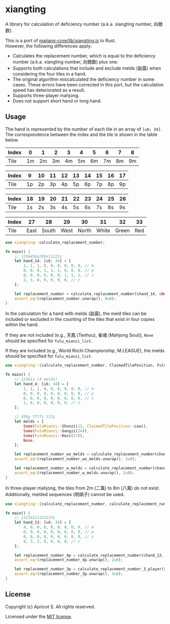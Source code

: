 # xiangting

A library for calculation of deficiency number (a.k.a. xiangting number, 向聴数).

This is a port of [majiang-core/lib/xiangting.js](https://github.com/kobalab/majiang-core/blob/master/lib/xiangting.js) to Rust.  
However, the following differences apply:

- Calculates the replacement number, which is equal to the deficiency number (a.k.a. xiangting number, 向聴数) plus one.
- Supports both calculations that include and exclude melds (副露) when considering the four tiles in a hand.
- The original algorithm miscalculated the deficiency number in some cases. These errors have been corrected in this port, but the calculation speed has deteriorated as a result.
- Supports three-player mahjong.
- Does not support short hand or long hand.

## Usage

The hand is represented by the number of each tile in an array of `[u8; 34]`. The correspondence between the index and the tile is shown in the table below.

| Index | 0   | 1   | 2   | 3   | 4   | 5   | 6   | 7   | 8   |
| ----- | --- | --- | --- | --- | --- | --- | --- | --- | --- |
| Tile  | 1m  | 2m  | 3m  | 4m  | 5m  | 6m  | 7m  | 8m  | 9m  |

| Index | 9   | 10  | 11  | 12  | 13  | 14  | 15  | 16  | 17  |
| ----- | --- | --- | --- | --- | --- | --- | --- | --- | --- |
| Tile  | 1p  | 2p  | 3p  | 4p  | 5p  | 6p  | 7p  | 8p  | 9p  |

| Index | 18  | 19  | 20  | 21  | 22  | 23  | 24  | 25  | 26  |
| ----- | --- | --- | --- | --- | --- | --- | --- | --- | --- |
| Tile  | 1s  | 2s  | 3s  | 4s  | 5s  | 6s  | 7s  | 8s  | 9s  |

| Index | 27   | 28    | 29   | 30    | 31    | 32    | 33  |
| ----- | ---- | ----- | ---- | ----- | ----- | ----- | --- |
| Tile  | East | South | West | North | White | Green | Red |

```rust
use xiangting::calculate_replacement_number;

fn main() {
    // 123m456p789s11222z
    let hand_14: [u8; 34] = [
        1, 1, 1, 0, 0, 0, 0, 0, 0, // m
        0, 0, 0, 1, 1, 1, 0, 0, 0, // p
        0, 0, 0, 0, 0, 0, 1, 1, 1, // s
        2, 3, 0, 0, 0, 0, 0, // z
    ];

    let replacement_number = calculate_replacement_number(&hand_14, &None);
    assert_eq!(replacement_number.unwrap(), 0u8);
}
```

In the calculation for a hand with melds (副露), the meld tiles can be included or excluded in the counting of the tiles that exist in four copies within the hand.

If they are not included (e.g., 天鳳 (Tenhou), 雀魂 (Mahjong Soul)), `None` should be specified for `fulu_mianzi_list`.

If they are included (e.g., World Riichi Championship, M.LEAGUE), the melds should be specified for `fulu_mianzi_list`.

```rust
use xiangting::{calculate_replacement_number, ClaimedTilePosition, FuluMianzi};

fn main() {
    // 123m1z (3 melds)
    let hand_4: [u8; 34] = [
        1, 1, 1, 0, 0, 0, 0, 0, 0, // m
        0, 0, 0, 0, 0, 0, 0, 0, 0, // p
        0, 0, 0, 0, 0, 0, 0, 0, 0, // s
        1, 0, 0, 0, 0, 0, 0, // z
    ];

    // 456p 7777s 111z
    let melds = [
        Some(FuluMianzi::Shunzi(12, ClaimedTilePosition::Low)),
        Some(FuluMianzi::Gangzi(24)),
        Some(FuluMianzi::Kezi(27)),
        None,
    ];

    let replacement_number_wo_melds = calculate_replacement_number(&hand_4, &None);
    assert_eq!(replacement_number_wo_melds.unwrap(), 1u8);

    let replacement_number_w_melds = calculate_replacement_number(&hand_4, &Some(melds));
    assert_eq!(replacement_number_w_melds.unwrap(), 2u8);
}
```

In three-player mahjong, the tiles from 2m (二萬) to 8m (八萬) do not exist. Additionally, melded sequences (明順子) cannot be used.

```rust
use xiangting::{calculate_replacement_number, calculate_replacement_number_3_player};

fn main() {
    // 1111m111122233z
    let hand_13: [u8; 34] = [
        4, 0, 0, 0, 0, 0, 0, 0, 0, // m
        0, 0, 0, 0, 0, 0, 0, 0, 0, // p
        0, 0, 0, 0, 0, 0, 0, 0, 0, // s
        4, 3, 2, 0, 0, 0, 0, // z
    ];

    let replacement_number_4p = calculate_replacement_number(&hand_13, &None);
    assert_eq!(replacement_number_4p.unwrap(), 2u8);

    let replacement_number_3p = calculate_replacement_number_3_player(&hand_13, &None);
    assert_eq!(replacement_number_3p.unwrap(), 3u8);
}
```

## License

Copyright (c) Apricot S. All rights reserved.

Licensed under the [MIT license](LICENSE).
